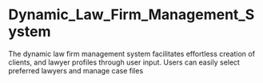 # Dynamic_Law_Firm_Management_System
The dynamic law firm management system facilitates effortless creation of clients, and lawyer profiles through user input. Users can easily select preferred lawyers and manage case files
